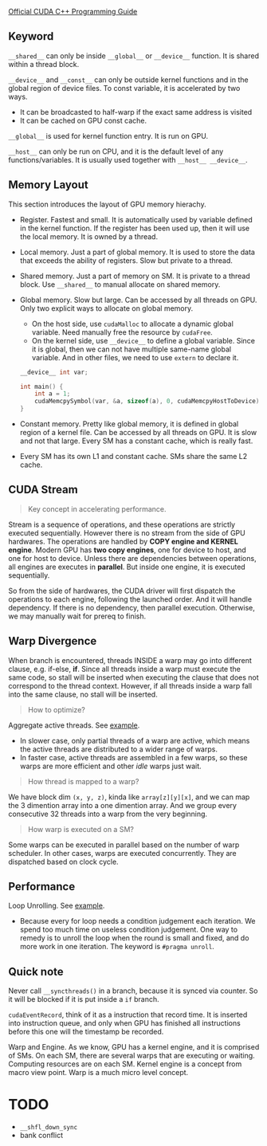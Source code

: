 [Official CUDA C++ Programming Guide](https://docs.nvidia.com/cuda/cuda-c-programming-guide/index.html)

## Keyword
`__shared__` can only be inside `__global__` or `__device__` function. It is shared within a thread block.

`__device__` and `__const__` can only be outside kernel functions and in the global region of device files. To const variable, it is accelerated by two ways.
- It can be broadcasted to half-warp if the exact same address is visited
- It can be cached on GPU const cache.

`__global__` is used for kernel function entry. It is run on GPU.

`__host__` can only be run on CPU, and it is the default level of any functions/variables. It is usually used together with `__host__ __device__`.


## Memory Layout
This section introduces the layout of GPU memory hierachy.
- Register. Fastest and small. It is automatically used by variable defined in the kernel function. If the register has been used up, then it will use the local memory. It is owned by a thread.
- Local memory. Just a part of global memory. It is used to store the data that exceeds the ability of registers. Slow but private to a thread.
- Shared memory. Just a part of memory on SM. It is private to a thread block. Use `__shared__` to manual allocate on shared memory.
- Global memory. Slow but large. Can be accessed by all threads on GPU. Only two explicit ways to allocate on global memory.
    - On the host side, use `cudaMalloc` to allocate a dynamic global variable. Need manually free the resource by `cudaFree`.
    - On the kernel side, use `__device__` to define a global variable. Since it is global, then we can not have multiple same-name global variable. And in other files, we need to use `extern` to declare it.
    ```C++
    __device__ int var;

    int main() {
        int a = 1;
        cudaMemcpySymbol(var, &a, sizeof(a), 0, cudaMemcpyHostToDevice);
    }
    ```

- Constant memory. Pretty like global memory, it is defined in global region of a kernel file. Can be accessed by all threads on GPU. It is slow and not that large. Every SM has a constant cache, which is really fast.

- Every SM has its own L1 and constant cache. SMs share the same L2 cache.


## CUDA Stream
> Key concept in accelerating performance.

Stream is a sequence of operations, and these operations are strictly executed sequentially.
However there is no stream from the side of GPU hardwares. The operations are handled by **COPY engine and KERNEL engine**.
Modern GPU has **two copy engines**, one for device to host, and one for host to device. 
Unless there are dependencies between operations, all engines are executes in **parallel**.
But inside one engine, it is executed sequentially.

So from the side of hardwares, the CUDA driver will first dispatch the operations to each engine, following the launched order.
And it will handle dependency. If there is no dependency, then parallel execution. Otherwise, we may manually wait for prereq to finish.

## Warp Divergence
When branch is encountered, threads INSIDE a warp may go into different clause, e.g. if-else, **if**. Since all threads inside a warp must execute the same code, so stall will be inserted when executing the clause that does not correspond to the thread context. However, if all threads inside a warp fall into the same clause, no stall will be inserted.

> How to optimize?

Aggregate active threads. See [example](./block_reduce.cu).
- In slower case, only partial threads of a warp are active, 
which means the active threads are distributed to a wider range of warps.
- In faster case, active threads are assembled in a few warps, so these warps are more efficient and other _idle_ warps just wait.

> How thread is mapped to a warp?

We have block dim `(x, y, z)`, kinda like `array[z][y][x]`, and we can map the 3 dimention array into a one dimention array.
And we group every consecutive 32 threads into a warp from the very beginning.

> How warp is executed on a SM?

Some warps can be executed in parallel based on the number of warp scheduler. In other cases, warps are executed concurrently. They are dispatched based on clock cycle.


## Performance
Loop Unrolling. See [example](./block_reduce.cu).
- Because every for loop needs a condition judgement each iteration. We spend too much time on useless condition judgement. One way to remedy is to unroll the loop when the round is small and fixed, and do more work in one iteration. The keyword is `#pragma unroll`.


## Quick note

Never call `__syncthreads()` in a branch, because it is synced via counter. So it will be blocked if it is put inside a `if` branch.

`cudaEventRecord`, think of it as a instruction that record time. It is inserted into instruction queue, and only when GPU has finished all instructions before this one will the timestamp be recorded.

Warp and Engine. As we know, GPU has a kernel engine, and it is comprised of SMs. On each SM, there are several warps that are executing or waiting. Computing resources are on each SM. Kernel engine is a concept from macro view point. Warp is a much micro level concept.

# TODO
- `__shfl_down_sync`
- bank conflict